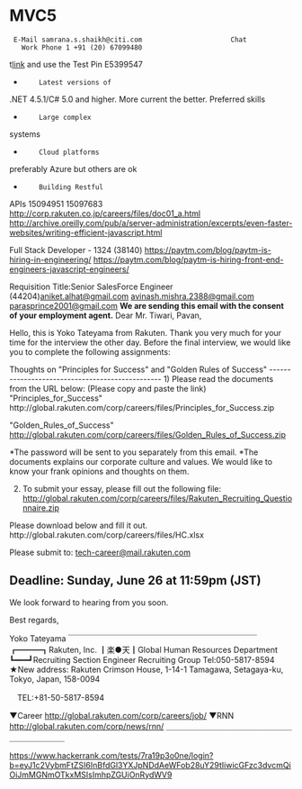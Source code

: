 # MVC5
     E-Mail	samrana.s.shaikh@citi.com                      Chat
       Work Phone 1	+91 (20) 67099480   
  t<a href="http://assessments.firstnaukri.com/mynaukritest/">link</a>  and use the Test Pin E5399547
  *         Latest versions of
  .NET 4.5.1/C# 5.0 and higher.  More current the
  better.
  Preferred skills
  
  *         Large complex
  systems
  
  *         Cloud platforms
  preferably Azure but others are ok
  
  *         Building Restful
  APIs
15094951
15097683
http://corp.rakuten.co.jp/careers/files/doc01_a.html
http://archive.oreilly.com/pub/a/server-administration/excerpts/even-faster-websites/writing-efficient-javascript.html
 
Full Stack Developer - 1324 (38140)
https://paytm.com/blog/paytm-is-hiring-in-engineering/
https://paytm.com/blog/paytm-is-hiring-front-end-engineers-javascript-engineers/
 
Requisition Title:Senior SalesForce Engineer (44204)aniket.alhat@gmail.com avinash.mishra.2388@gmail.com parasprince2001@gmail.com
**We are sending this email with the consent of your employment agent.**
Dear Mr. Tiwari, Pavan,
 
Hello, this is Yoko Tateyama from Rakuten.
Thank you very much for your time for the interview the other day.
Before the final interview, we would like you to complete the following assignments:
 
<Pre-Interview Assignment>
Thoughts on "Principles for Success" and "Golden Rules of Success"
------------------------------------------------
1)        Please read the documents from the URL below:
(Please copy and paste the link)
"Principles_for_Success"
http://global.rakuten.com/corp/careers/files/Principles_for_Success.zip
 
"Golden_Rules_of_Success"
http://global.rakuten.com/corp/careers/files/Golden_Rules_of_Success.zip
 
*The password will be sent to you separately from this email.
*The documents explains our corporate culture and values.
We would like to know your frank opinions and thoughts on them.
 
2)   To submit your essay, please fill out the following file:
http://global.rakuten.com/corp/careers/files/Rakuten_Recruiting_Questionnaire.zip
 
<Health check>
Please download below and fill it out.
http://global.rakuten.com/corp/careers/files/HC.xlsx
 
 
Please submit to: tech-career@mail.rakuten.com
 
Deadline: Sunday, June 26 at 11:59pm (JST)
------------------------------------------------
 
We look forward to hearing from you soon.
 
Best regards,
 
Yoko Tateyama
￣￣￣￣￣￣￣￣￣￣￣￣￣￣￣￣￣￣￣￣￣￣￣￣
┏━━━┓Rakuten, Inc.
┃楽●天┃Global Human Resources Department
┗━━━┛Recruiting Section
           Engineer Recruiting Group
Tel:050-5817-8594
★New address:
Rakuten Crimson House, 1-14-1 Tamagawa,
Setagaya-ku, Tokyo, Japan, 158-0094
 
　TEL:+81-50-5817-8594
 
▼Career  http://global.rakuten.com/corp/careers/job/
▼RNN http://global.rakuten.com/corp/news/rnn/
＿＿＿＿＿＿＿＿＿＿＿＿＿＿＿＿＿＿＿＿＿＿＿
 
 https://www.hackerrank.com/tests/7ra19p3o0ne/login?b=eyJ1c2VybmFtZSI6InBfdGl3YXJpNDdAeWFob28uY29tIiwicGFzc3dvcmQiOiJmMGNmOTkxMSIsImhpZGUiOnRydWV9
